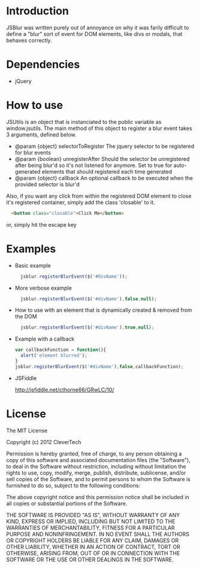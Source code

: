 Introduction
============

JSBlur was written purely out of annoyance on why it was farily difficult to
define a "blur" sort of event for DOM elements, like divs or modals, that 
behaves correctly.  

Dependencies
============

- jQuery

How to use
============

JSUtils is an object that is instanciated to the public variable as window.jsutils.  The main 
method of this object to register a blur event takes 3 arguments, defined below.

  
  
  * @param {object} selectorToRegister The jquery selector to be registered for blur events
  * @param {boolean} unregisterAfter Should the selector be unregistered after being blur'd so it's not listened for anymore.  Set to true for auto-generated elements that should registered each time generated
  * @param {object} callback An optional callback to be executed when the provided selector is blur'd


Also, if you want any click from within the registered DOM element to close it's registered container, simply add the class 'closable' to it.

  ```html
    <button class="closable">Click Me</button>
  ```
  
  or, simply hit the escape key
  

Examples
============

  * Basic example
    ```javascript
      jsblur.registerBlurEvent($('#divName'));
    ```


  * More verbose example
    ```javascript
      jsblur.registerBlurEvent($('#divName'),false,null);
    ```


  * How to use with an element that is dynamically created & removed from the DOM
    ```javascript
      jsblur.registerBlurEvent($('#divName'),true,null);
    ```


  * Example with a callback
    ```javascript
    var callbackFunction = function(){
      alert('element blurred');
    }
    jsblur.registerBlurEvent($('#divName'),false,callbackFunction);
    ```

  * JSFiddle
  
    http://jsfiddle.net/cthorne66/GRwLC/10/

License
=======

The MIT License

Copyright (c) 2012 CleverTech

Permission is hereby granted, free of charge, to any person obtaining a copy of
this software and associated documentation files (the "Software"), to deal in
the Software without restriction, including without limitation the rights to
use, copy, modify, merge, publish, distribute, sublicense, and/or sell copies
of the Software, and to permit persons to whom the Software is furnished to do
so, subject to the following conditions:

The above copyright notice and this permission notice shall be included in all
copies or substantial portions of the Software.

THE SOFTWARE IS PROVIDED "AS IS", WITHOUT WARRANTY OF ANY KIND, EXPRESS OR
IMPLIED, INCLUDING BUT NOT LIMITED TO THE WARRANTIES OF MERCHANTABILITY,
FITNESS FOR A PARTICULAR PURPOSE AND NONINFRINGEMENT. IN NO EVENT SHALL THE
AUTHORS OR COPYRIGHT HOLDERS BE LIABLE FOR ANY CLAIM, DAMAGES OR OTHER
LIABILITY, WHETHER IN AN ACTION OF CONTRACT, TORT OR OTHERWISE, ARISING FROM,
OUT OF OR IN CONNECTION WITH THE SOFTWARE OR THE USE OR OTHER DEALINGS IN THE
SOFTWARE.
